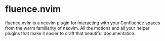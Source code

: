 # fluence.nvim

fluence.nvim is a neovim plugin for interacting with your Confluence spaces from the warm familiarity of neovim. All the motions and all your helper plugins that make it easier to craft that beautiful documentation.
